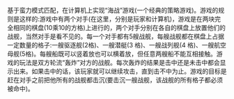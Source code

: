 基于蛮力模式匹配，在计算机上实现“海战”游戏(一个经典的策略游戏)。游戏的规则是这样的:游戏中有两个对手(在这里，分别是玩家和计算机)，游戏是在两块完全相同的棋盘(10乘10的方格)上进行的，两个对手分别在各自的棋盘上放置他们的战舰，当然对手是看不见的。每一个对手都有5艘战舰，每艘战舰都在棋盘上占据一定数量的格子:一艘驱逐舰(2格)、一艘潜艇(3 格)、一艘战列舰(4 格)、一艘航空母舰(5格)。每艘船既可以竖着放也可以横着放，但任意两艘船不能互相接触。游戏的玩法是双方轮流“轰炸”对方的战舰。每次轰炸的结果是击中还是未击中都会显示出来。如果击中的话，该玩家就可以继续攻击，直到击不中为止。游戏的目标是赶在对手之前把他所有的战舰都击沉(要击沉一艘战舰，该战舰的所有格子都必须被命中)。
